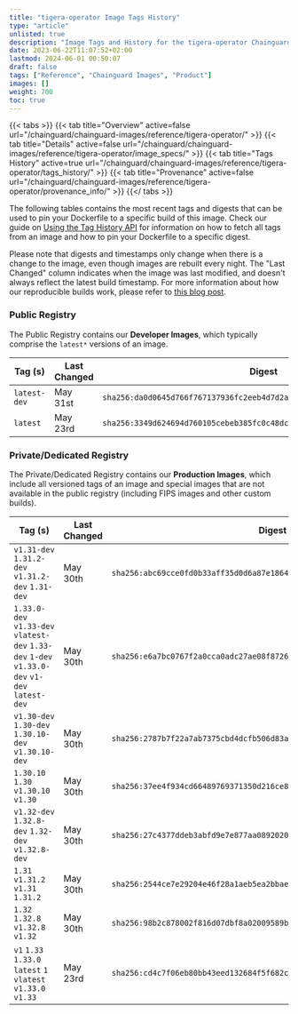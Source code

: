 ```yaml
---
title: "tigera-operator Image Tags History"
type: "article"
unlisted: true
description: "Image Tags and History for the tigera-operator Chainguard Image"
date: 2023-06-22T11:07:52+02:00
lastmod: 2024-06-01 00:50:07
draft: false
tags: ["Reference", "Chainguard Images", "Product"]
images: []
weight: 700
toc: true
---
```


{{< tabs >}}
{{< tab title="Overview" active=false url="/chainguard/chainguard-images/reference/tigera-operator/" >}}
{{< tab title="Details" active=false url="/chainguard/chainguard-images/reference/tigera-operator/image_specs/" >}}
{{< tab title="Tags History" active=true url="/chainguard/chainguard-images/reference/tigera-operator/tags_history/" >}}
{{< tab title="Provenance" active=false url="/chainguard/chainguard-images/reference/tigera-operator/provenance_info/" >}}
{{</ tabs >}}

The following tables contains the most recent tags and digests that can be used to pin your Dockerfile to a specific build of this image. Check our guide on [Using the Tag History API](/chainguard/chainguard-images/using-the-tag-history-api/) for information on how to fetch all tags from an image and how to pin your Dockerfile to a specific digest.

Please note that digests and timestamps only change when there is a change to the image, even though images are rebuilt every night. The "Last Changed" column indicates when the image was last modified, and doesn't always reflect the latest build timestamp. For more information about how our reproducible builds work, please refer to [this blog post](https://www.chainguard.dev/unchained/reproducing-chainguards-reproducible-image-builds).

### Public Registry
The Public Registry contains our **Developer Images**, which typically comprise the `latest*` versions of an image.

| Tag (s)       | Last Changed | Digest                                                                    |
|---------------|--------------|---------------------------------------------------------------------------|
|  `latest-dev` | May 31st     | `sha256:da0d0645d766f767137936fc2eeb4d7d2ada71e807f48e49b97a1e4f8e068c94` |
|  `latest`     | May 23rd     | `sha256:3349d624694d760105cebeb385fc0c48dc6addc2d143cf533357c565d72e589f` |


### Private/Dedicated Registry
The Private/Dedicated Registry contains our **Production Images**, which include all versioned tags of an image and special images that are not available in the public registry (including FIPS images and other custom builds).

| Tag (s)                                                                                        | Last Changed | Digest                                                                    |
|------------------------------------------------------------------------------------------------|--------------|---------------------------------------------------------------------------|
|  `v1.31-dev` `1.31.2-dev` `v1.31.2-dev` `1.31-dev`                                             | May 30th     | `sha256:abc69cce0fd0b33aff35d0d6a87e1864e01a14e18d4bddfeeb4e384a5ca0cace` |
|  `1.33.0-dev` `v1.33-dev` `vlatest-dev` `1.33-dev` `1-dev` `v1.33.0-dev` `v1-dev` `latest-dev` | May 30th     | `sha256:e6a7bc0767f2a0cca0adc27ae08f872655abb1c3f638763440e5b964e17d9e79` |
|  `v1.30-dev` `1.30-dev` `1.30.10-dev` `v1.30.10-dev`                                           | May 30th     | `sha256:2787b7f22a7ab7375cbd4dcfb506d83adac674519395bf9aabe52e5e1505e128` |
|  `1.30.10` `1.30` `v1.30.10` `v1.30`                                                           | May 30th     | `sha256:37ee4f934cd66489769371350d216ce8f58a37034aa9a498cd33902712afc449` |
|  `v1.32-dev` `1.32.8-dev` `1.32-dev` `v1.32.8-dev`                                             | May 30th     | `sha256:27c4377ddeb3abfd9e7e877aa08920206036672fdb19e2c0a4a403e0e5d7c47d` |
|  `1.31` `v1.31.2` `v1.31` `1.31.2`                                                             | May 30th     | `sha256:2544ce7e29204e46f28a1aeb5ea2bbaecfcaed621f923196c364d2f5a35b62a3` |
|  `1.32` `1.32.8` `v1.32.8` `v1.32`                                                             | May 30th     | `sha256:98b2c878002f816d07dbf8a02009589b99e4bc3675f2e5e0f2b3c4728863bcd6` |
|  `v1` `1.33` `1.33.0` `latest` `1` `vlatest` `v1.33.0` `v1.33`                                 | May 23rd     | `sha256:cd4c7f06eb80bb43eed132684f5f682c989d3a4b101cae9ad53f3eb238acbd64` |

